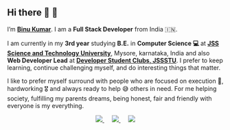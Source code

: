 ## Hi there 👋 :pray: 
I’m <b>[Binu Kumar](www.binu.live)</b>. I am a <b>Full Stack Developer</b> from India :india:.

I am currently in my <b>3rd year</b> studying <b>B.E.</b> in 
<b>Computer Science :computer: </b> at <b>[JSS Science and Technology University](https://jssstuniv.in/)</b>,
Mysore, karnataka, India and also <b>Web Developer Lead</b> at
<b>[Developer Student Clubs, JSSSTU](https://dscjssstu.netlify.app/)</b>. I prefer to keep learning, continue challenging myself, and do interesting things that
matter.

I like to prefer myself surround with people who are focused on
execution :dart:, hardworking :medal_military: and always ready to help :sweat_smile: others in need. For me
helping society, fulfilling my parents dreams, being honest, fair and
friendly with everyone is my everything.
     
<p align="center">
    <a href="www.binu.live" alt="portfolio">
        <img src="https://img.shields.io/badge/Portfolio-Binu42-brightgreen.svg" />
    </a>&emsp;
    <a href="https://www.linkedin.com/in/binu-kumar-5a7038146/" alt="LinkedIn">
        <img src="https://img.shields.io/badge/-BinuKumar-blue?style=social&logo=Linkedin&logoColor=blue" />
    </a>&emsp;
    <a href="mailto:kbinu42@gmail.com" alt="LinkedIn">
        <img src="https://img.shields.io/badge/-GMail-c14438?style=social&logo=Gmail&logoColor=red" />
    </a>
</p>
